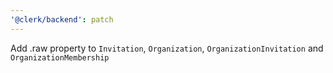 ```yaml
---
'@clerk/backend': patch
---
```


Add .raw property to `Invitation`, `Organization`, `OrganizationInvitation` and `OrganizationMembership`
